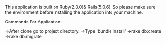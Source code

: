 This application is built on Ruby(2.3.0)& Rails(5.0.6), So please make sure the environment before installing the application into your machine.

Commands For Application:

->After clone go to project directory.
->Type 'bundle install'
->rake db:create
->rake db:migrate
